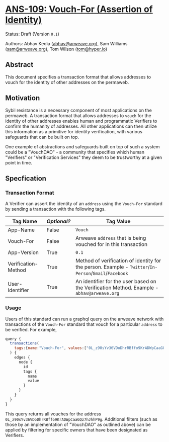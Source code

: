 # [ANS-109: Vouch-For (Assertion of Identity)](https://github.com/ArweaveTeam/arweave-standards/blob/master/ans/ANS-109.md)

Status: Draft (Version `0.1`)

Authors: Abhav Kedia (abhav@arweave.org), Sam Williams (sam@arweave.org), Tom Wilson (tom@hyper.io)

## Abstract

This document specifies a transaction format that allows addresses to vouch for the identity of other addresses on the permaweb. 

## Motivation

Sybil resistance is a necessary component of most applications on the permaweb. A transaction format that allows addresses to `vouch` for the identity of other addresses enables human and programmatic Verifiers to confirm the humanity of addresses. All other applications can then utilize this information as a primitive for identity verification, with various safeguards that can be built on top. 

One example of abstractions and safeguards built on top of such a system could be a "VouchDAO" - a community that specifies which human "Verifiers" or "Verification Services" they deem to be trustworthy at a given point in time. 

## Specfication

### Transaction Format

A Verifier can assert the identity of an `address` using the `Vouch-For` standard by sending a transaction with the following tags. 

| Tag Name | _Optional?_ | Tag Value |
|---|---|---|
|App-Name|False|`Vouch`|
|Vouch-For|False|Arweave `address` that is being vouched for in this transaction|
|App-Version|True|`0.1`|
|Verification-Method|True| Method of verification of identity for the person. Example - `Twitter`/`In-Person`/`Gmail`/`Facebook`|
|User-Identifier|True|An identifier for the user based on the Verification Method. Example - `abhav@arweave.org`|

### Usage

Users of this standard can run a graphql query on the arweave network with transactions of the `Vouch-For` standard that vouch for a particular `address` to be verified. For example, 

```javascript
query {
  transactions(
    tags:{name:"Vouch-For", values:["0L_z90sYv36VDoDhrRBffo9KrADWpCaaGQz7hJhhP9g"]}
  ) {
    edges {
      node {
        id
        tags {
          name 
          value 
        }
      }
    }
  }
}
```

This query returns all vouches for the address `0L_z90sYv36VDoDhrRBffo9KrADWpCaaGQz7hJhhP9g`. Additional filters (such as those by an implementation of "VouchDAO" as outlined above) can be applied by filtering for specific owners that have been designated as Verifiers. 
